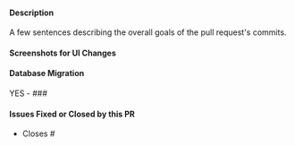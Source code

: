 #### Description
A few sentences describing the overall goals of the pull request's commits.

<!-- Remove any of the following sections if they are not used -->

#### Screenshots for UI Changes


#### Database Migration
YES - ###


#### Issues Fixed or Closed by this PR
* Closes #

